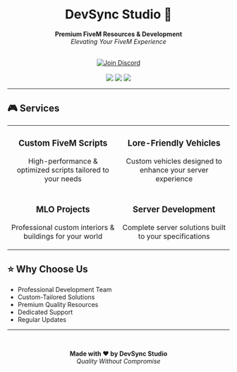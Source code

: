 <div align="center">
<!--     <img src="https://r2.fivemanage.com/eYaMiGK3BGnopBeLHQ9IL/images/banner.jpg" alt="Forever Store Banner" width="100%"> -->
    <h1>DevSync Studio 🚀</h1>
    <p align="center">
        <b>Premium FiveM Resources & Development</b>
        <br>
        <i>Elevating Your FiveM Experience</i>
    </p>
    <br>
</div>

<div align="center">
    <a href="your-discord-link">
        <img src="https://img.shields.io/badge/JOIN%20US%20ON%20DISCORD-000?style=for-the-badge&logo=discord&logoColor=white&labelColor=5865F2" alt="Join Discord">
    </a>
    <br><br>
</div>

<div align="center">
    <img src="https://img.shields.io/badge/Quality-Premium-orange?style=flat-square">
    <img src="https://img.shields.io/badge/Support-24/7-brightgreen?style=flat-square">
    <img src="https://img.shields.io/badge/Updates-Regular-blue?style=flat-square">
</div>
</div>

---

## 🎮 Services

<table>
<tr>
<td width="50%">
<h3 align="center">Custom FiveM Scripts</h3>
<p align="center">High-performance & optimized scripts tailored to your needs</p>
</td>
<td width="50%">
<h3 align="center">Lore-Friendly Vehicles</h3>
<p align="center">Custom vehicles designed to enhance your server experience</p>
</td>
</tr>
<tr>
<td width="50%">
<h3 align="center">MLO Projects</h3>
<p align="center">Professional custom interiors & buildings for your world</p>
</td>
<td width="50%">
<h3 align="center">Server Development</h3>
<p align="center">Complete server solutions built to your specifications</p>
</td>
</tr>
</table>

## ⭐ Why Choose Us
- Professional Development Team
- Custom-Tailored Solutions
- Premium Quality Resources
- Dedicated Support
- Regular Updates

</div>

---

<div align="center">
    <br>
    <p>
        <b>Made with ❤️ by DevSync Studio</b><br>
        <i>Quality Without Compromise</i>
    </p>
</div>
